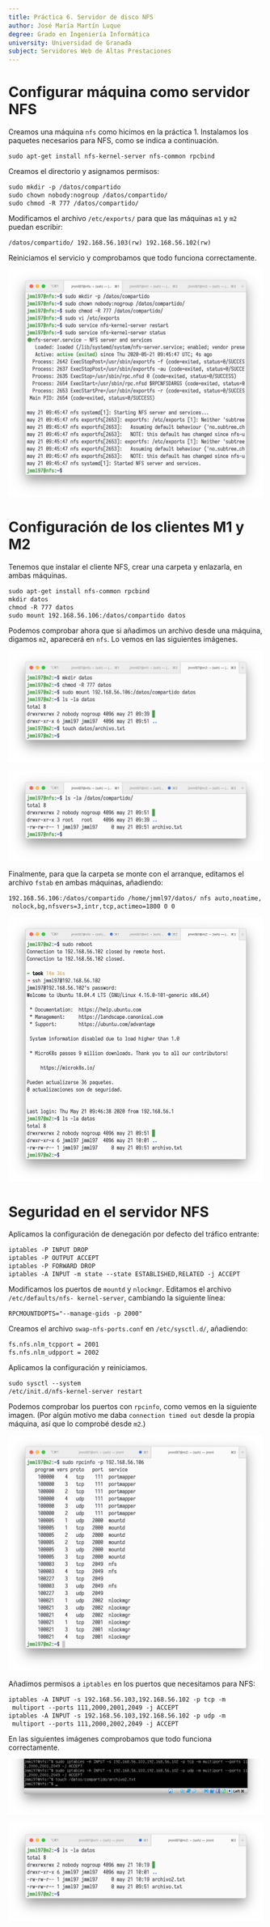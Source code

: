 ```yaml
---
title: Práctica 6. Servidor de disco NFS
author: José María Martín Luque
degree: Grado en Ingeniería Informática
university: Universidad de Granada
subject: Servidores Web de Altas Prestaciones
---
```


# Configurar máquina como servidor NFS

Creamos una máquina `nfs` como hicimos en la práctica 1.
Instalamos los paquetes necesarios para NFS, como se indica a continuación.

```
sudo apt-get install nfs-kernel-server nfs-common rpcbind
```

Creamos el directorio y asignamos permisos:

```
sudo mkdir -p /datos/compartido
sudo chown nobody:nogroup /datos/compartido/
sudo chmod -R 777 /datos/compartido/
```

Modificamos el archivo `/etc/exports/` para que las máquinas `m1` y `m2` puedan escribir:

```
/datos/compartido/ 192.168.56.103(rw) 192.168.56.102(rw)
```

Reiniciamos el servicio y comprobamos que todo funciona correctamente.

![Estado correcto de NFS](img/swap.p6.nfs-status.png)

# Configuración de los clientes M1 y M2

Tenemos que instalar el cliente NFS, crear una carpeta y enlazarla, en ambas máquinas.

```
sudo apt-get install nfs-common rpcbind
mkdir datos
chmod -R 777 datos
sudo mount 192.168.56.106:/datos/compartido datos
```

Podemos comprobar ahora que si añadimos un archivo desde una máquina, digamos `m2`, aparecerá en `nfs`. 
Lo vemos en las siguientes imágenes.

![Configuración de NFS en `m2` y creación de archivo](img/swap.p6.nfs-m2.png)

![Comprobación de que el archivo se ha creado](img/swap.p6.nfs-archivo-creado.png)

Finalmente, para que la carpeta se monte con el arranque, editamos el archivo `fstab` en ambas máquinas, añadiendo:

```
192.168.56.106:/datos/compartido /home/jmml97/datos/ nfs auto,noatime,
 nolock,bg,nfsvers=3,intr,tcp,actimeo=1800 0 0
```

![Carpeta montada tras reinicio](img/swap.p6.nfs-reinicio.png)

# Seguridad en el servidor NFS

Aplicamos la configuración de denegación por defecto del tráfico entrante:

```
iptables -P INPUT DROP
iptables -P OUTPUT ACCEPT
iptables -P FORWARD DROP
iptables -A INPUT -m state --state ESTABLISHED,RELATED -j ACCEPT
```

Modificamos los puertos de `mountd` y `nlockmgr`.
Editamos el archivo `/etc/defaults/nfs- kernel-server`, cambiando la siguiente línea:

```
RPCMOUNTDOPTS="--manage-gids -p 2000"
```

Creamos el archivo `swap-nfs-ports.conf` en `/etc/sysctl.d/`, añadiendo: 

```
fs.nfs.nlm_tcpport = 2001
fs.nfs.nlm_udpport = 2002
```

Aplicamos la configuración y reiniciamos.

```
sudo sysctl --system 
/etc/init.d/nfs-kernel-server restart
```

Podemos comprobar los puertos con `rpcinfo`, como vemos en la siguiente imagen.
(Por algún motivo me daba `connection timed out` desde la propia máquina, así que lo comprobé desde `m2`.)

![Puertos en la máquina `nfs`](img/swap.p6.nfs-puertos.png)

Añadimos permisos a `iptables` en los puertos que necesitamos para NFS:

```
iptables -A INPUT -s 192.168.56.103,192.168.56.102 -p tcp -m 
 multiport --ports 111,2000,2001,2049 -j ACCEPT
iptables -A INPUT -s 192.168.56.103,192.168.56.102 -p udp -m 
 multiport --ports 111,2000,2002,2049 -j ACCEPT
```

En las siguientes imágenes comprobamos que todo funciona correctamente.

![Reglas `iptables` y creación de archivo](img/swap.p6.nfs-iptables.png)

![Comprobación en `m2` del archivo creado](img/swap.p6.m2.comprobacion-archivo-iptables.png)